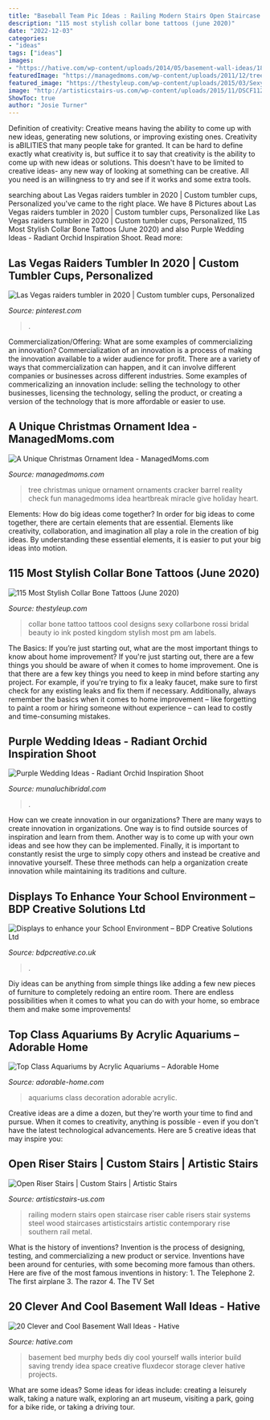 ```yaml
---
title: "Baseball Team Pic Ideas : Railing Modern Stairs Open Staircase Riser Cable Risers Stair Systems Steel Wood Staircases Artisticstairs Artistic Contemporary Rise Southern Rail Metal"
description: "115 most stylish collar bone tattoos (june 2020)"
date: "2022-12-03"
categories:
- "ideas"
tags: ["ideas"]
images:
- "https://hative.com/wp-content/uploads/2014/05/basement-wall-ideas/18-creative-wall-idea.jpg"
featuredImage: "https://managedmoms.com/wp-content/uploads/2011/12/tree-1.jpg"
featured_image: "https://thestyleup.com/wp-content/uploads/2015/03/Sexy-One-love-collar-bone-tattoo-for-women.jpg"
image: "http://artisticstairs-us.com/wp-content/uploads/2015/11/DSCF1121-Edit-e1446587040747.jpg"
ShowToc: true
author: "Josie Turner"
---
```



Definition of creativity: Creative means having the ability to come up with new ideas, generating new solutions, or improving existing ones.
Creativity is aBILITIES that many people take for granted. It can be hard to define exactly what creativity is, but suffice it to say that creativity is the ability to come up with new ideas or solutions. This doesn't have to be limited to creative ideas- any new way of looking at something can be creative. All you need is an willingness to try and see if it works and some extra tools.

	

		
searching about Las Vegas raiders tumbler in 2020 | Custom tumbler cups, Personalized you've came to the right place. We have 8 Pictures about Las Vegas raiders tumbler in 2020 | Custom tumbler cups, Personalized like Las Vegas raiders tumbler in 2020 | Custom tumbler cups, Personalized, 115 Most Stylish Collar Bone Tattoos (June 2020) and also Purple Wedding Ideas - Radiant Orchid Inspiration Shoot. Read more:
		
    
## Las Vegas Raiders Tumbler In 2020 | Custom Tumbler Cups, Personalized

<img loading=lazy src="https://i.pinimg.com/736x/e4/28/a0/e428a0e6b8cfb94584ad294d7a029e37.jpg" onerror="this.onerror=null;this.src='https://tse3.mm.bing.net/th?id=OIP.raqJVTFmMtn18ysEHgvtMAHaJ3&amp;pid=15.1';" alt="Las Vegas raiders tumbler in 2020 | Custom tumbler cups, Personalized">

_Source: pinterest.com_

>. 

	

Commercialization/Offering: What are some examples of commercializing an innovation?
Commercialization of an innovation is a process of making the innovation available to a wider audience for profit. There are a variety of ways that commercialization can happen, and it can involve different companies or businesses across different industries. Some examples of commericalizing an innovation include: selling the technology to other businesses, licensing the technology, selling the product, or creating a version of the technology that is more affordable or easier to use.

    
## A Unique Christmas Ornament Idea - ManagedMoms.com

<img loading=lazy src="https://managedmoms.com/wp-content/uploads/2011/12/tree-1.jpg" onerror="this.onerror=null;this.src='https://tse3.mm.bing.net/th?id=OIP.PZ2d6HoF2ueRv44G0c62bgHaPV&amp;pid=15.1';" alt="A Unique Christmas Ornament Idea - ManagedMoms.com">

_Source: managedmoms.com_

>tree christmas unique ornament ornaments cracker barrel reality check fun managedmoms idea heartbreak miracle give holiday heart. 

	

Elements: How do big ideas come together?
In order for big ideas to come together, there are certain elements that are essential. Elements like creativity, collaboration, and imagination all play a role in the creation of big ideas. By understanding these essential elements, it is easier to put your big ideas into motion.

    
## 115 Most Stylish Collar Bone Tattoos (June 2020)

<img loading=lazy src="https://thestyleup.com/wp-content/uploads/2015/03/Sexy-One-love-collar-bone-tattoo-for-women.jpg" onerror="this.onerror=null;this.src='https://tse1.mm.bing.net/th?id=OIP.8U3mi3Zz8D6UjGZ4-7x1KQHaJ3&amp;pid=15.1';" alt="115 Most Stylish Collar Bone Tattoos (June 2020)">

_Source: thestyleup.com_

>collar bone tattoo tattoos cool designs sexy collarbone rossi bridal beauty io ink posted kingdom stylish most pm am labels. 

	

The Basics: If you’re just starting out, what are the most important things to know about home improvement?
If you're just starting out, there are a few things you should be aware of when it comes to home improvement. One is that there are a few key things you need to keep in mind before starting any project. For example, if you're trying to fix a leaky faucet, make sure to first check for any existing leaks and fix them if necessary. Additionally, always remember the basics when it comes to home improvement – like forgetting to paint a room or hiring someone without experience – can lead to costly and time-consuming mistakes.

    
## Purple Wedding Ideas - Radiant Orchid Inspiration Shoot

<img loading=lazy src="https://www.munaluchibridal.com/wp-content/uploads/2014/06/purple-wedding-ideas-radiant-orchid-lilyvevents-munaluchi051.jpg" onerror="this.onerror=null;this.src='https://tse2.mm.bing.net/th?id=OIP.Dlhrxb8CjmkjSELHkJXBEwHaLI&amp;pid=15.1';" alt="Purple Wedding Ideas - Radiant Orchid Inspiration Shoot">

_Source: munaluchibridal.com_

>. 

	

How can we create innovation in our organizations?
There are many ways to create innovation in organizations. One way is to find outside sources of inspiration and learn from them. Another way is to come up with your own ideas and see how they can be implemented. Finally, it is important to constantly resist the urge to simply copy others and instead be creative and innovative yourself. These three methods can help a organization create innovation while maintaining its traditions and culture.

    
## Displays To Enhance Your School Environment – BDP Creative Solutions Ltd

<img loading=lazy src="https://i1.wp.com/bdpcreative.co.uk/wp-content/uploads/2018/08/team-tree.jpg?ssl=1" onerror="this.onerror=null;this.src='https://tse4.mm.bing.net/th?id=OIP.Ls_uW8_fUWSG-7bfwFRDxQHaJ4&amp;pid=15.1';" alt="Displays to enhance your School Environment – BDP Creative Solutions Ltd">

_Source: bdpcreative.co.uk_

>. 

	

Diy ideas can be anything from simple things like adding a few new pieces of furniture to completely redoing an entire room. There are endless possibilities when it comes to what you can do with your home, so embrace them and make some improvements!

    
## Top Class Aquariums By Acrylic Aquariums – Adorable Home

<img loading=lazy src="https://adorable-home.com/wp-content/gallery/top-class-aquariums/top-class-aquariums-10.jpg" onerror="this.onerror=null;this.src='https://tse4.mm.bing.net/th?id=OIP.GIiE1k2npzyrk6lYqrRS-gHaJ3&amp;pid=15.1';" alt="Top Class Aquariums by Acrylic Aquariums – Adorable Home">

_Source: adorable-home.com_

>aquariums class decoration adorable acrylic. 

	

Creative ideas are a dime a dozen, but they're worth your time to find and pursue. When it comes to creativity, anything is possible - even if you don't have the latest technological advancements. Here are 5 creative ideas that may inspire you: 

    
## Open Riser Stairs | Custom Stairs | Artistic Stairs

<img loading=lazy src="http://artisticstairs-us.com/wp-content/uploads/2015/11/DSCF1121-Edit-e1446587040747.jpg" onerror="this.onerror=null;this.src='https://tse1.mm.bing.net/th?id=OIP.T1Vl-5OdhGQE169_XBVnJgHaLH&amp;pid=15.1';" alt="Open Riser Stairs | Custom Stairs | Artistic Stairs">

_Source: artisticstairs-us.com_

>railing modern stairs open staircase riser cable risers stair systems steel wood staircases artisticstairs artistic contemporary rise southern rail metal. 

	

What is the history of inventions?
Invention is the process of designing, testing, and commercializing a new product or service. Inventions have been around for centuries, with some becoming more famous than others. Here are five of the most famous inventions in history: 1. The Telephone 2. The first airplane 3. The razor 4. The TV Set 
    
## 20 Clever And Cool Basement Wall Ideas - Hative

<img loading=lazy src="https://hative.com/wp-content/uploads/2014/05/basement-wall-ideas/18-creative-wall-idea.jpg" onerror="this.onerror=null;this.src='https://tse3.mm.bing.net/th?id=OIP._GiJSWBUK9Qs7CE_OrB2hQHaLH&amp;pid=15.1';" alt="20 Clever and Cool Basement Wall Ideas - Hative">

_Source: hative.com_

>basement bed murphy beds diy cool yourself walls interior build saving trendy idea space creative fluxdecor storage clever hative projects. 

	

What are some ideas?
Some ideas for ideas include: creating a leisurely walk, taking a nature walk, exploring an art museum, visiting a park, going for a bike ride, or taking a driving tour.

